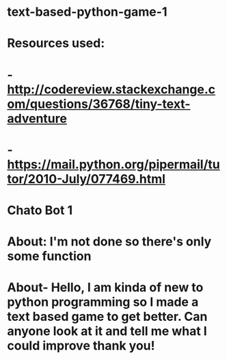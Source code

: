 # text-based-python-game-1

# Resources used:

# -http://codereview.stackexchange.com/questions/36768/tiny-text-adventure

# -https://mail.python.org/pipermail/tutor/2010-July/077469.html



# Chato Bot 1 

# About: I'm not done so there's only some function



# About- Hello, I am kinda of new to python programming so I made a text based game to get better. Can anyone look at it and tell me what I could improve thank you!



 



